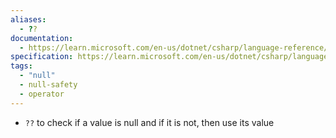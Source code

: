 ```yaml
---
aliases:
  - ??
documentation:
  - https://learn.microsoft.com/en-us/dotnet/csharp/language-reference/operators/null-coalescing-operator
specification: https://learn.microsoft.com/en-us/dotnet/csharp/language-reference/language-specification/expressions#1215-the-null-coalescing-operator
tags:
  - "null"
  - null-safety
  - operator
---
```

- `??` to check if a value is null and if it is not, then use its value